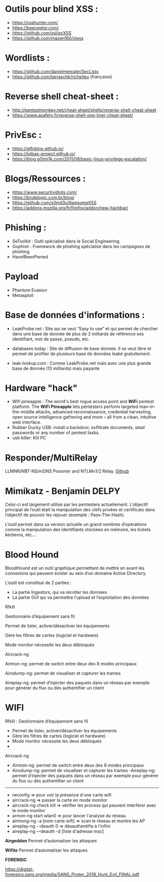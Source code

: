 # Outils pour blind XSS :

- https://xsshunter.com/
- https://beeceptor.com/
- https://github.com/ssl/ezXSS
- https://github.com/mazen160/xless

# Wordlists :

- https://github.com/danielmiessler/SecLists
- https://github.com/tarraschk/richelieu (française)

# Reverse shell cheat-sheet :

- http://pentestmonkey.net/cheat-sheet/shells/reverse-shell-cheat-sheet
- https://www.asafety.fr/reverse-shell-one-liner-cheat-sheet/

 

# PrivEsc :

- https://gtfobins.github.io/
- https://lolbas-project.github.io/
- https://blog.g0tmi1k.com/2011/08/basic-linux-privilege-escalation/



# Blogs/Ressources :

- https://www.securityidiots.com/
- https://brutelogic.com.br/blog/
- https://github.com/s0md3v/AwesomeXSS
- https://addons.mozilla.org/fr/firefox/addon/new-hackbar/


# Phishing :

- SeToolkit : Outil spécialisé dans le Social Engineering.
- Gophish : Framework de phishing spécialisé dans les campagnes de phishing
- HaveIBeenPwned

# Payload
-  Phantom Evasion
-  Metasploit


# Base de données d'informations :

- LeakProbe.net : Site qui se veut “Easy to use” et qui permet de chercher dans une base de donnée de plus de 2 milliards de référence ses identifiant, mot de passe, pseudo, etc.

- databases.today : Site de diffusion de base donnée. Il se veut libre et permet de profiter de plusieurs base de données leaké gratuitement.

- leak-lookup.com : Comme LeakProbe.net mais avec une plus grande base de donnée (13 milliards) mais payante

# Hardware "hack"

- Wifi pineapple : The world's best rogue access point and **WiFi** pentest platform. The **WiFi Pineapple** lets pentesters perform targeted man-in-the-middle attacks, advanced reconnaissance, credential harvesting, open source intelligence gathering and more – all from a clean, intuitive web interface.
- Rubber Ducky USB: install a backdoor, exfiltrate documents, steal passwords or any number of pentest tasks.
- usb killer: Kill PC


# Responder/MultiRelay
LLMNR/NBT-NS/mDNS Poisoner and NTLMv1/2 Relay. [Github](https://github.com/lgandx/Responder)

# Mimikatz - Benjamin DELPY


Celui-ci est largement utilisé par les pentesters actuellement. L’objectif principal de l’outil était la manipulation des clefs privées et certificats dans l’objectif de pouvoir les rejouer (exemple : Pass-The-Hash).

L’outil permet dans sa version actuelle un grand nombres d’opérations comme la manipulation des identifiants stockées en mémoire, les tickets kerberos, etc....

# Blood Hound 

BloodHound est un outil graphique permettant de mettre en avant les connexions qui peuvent exister au sein d’un domaine Active Directory.

L’outil est constitué de 2 parties :

- La partie Ingestors, qui va récolter les données
- La partie GUI qui va permettre l’upload et l’exploitation des données


<?xml version="1.0" encoding="UTF-8"?>

Rfkill

Gestionnaire d’équipement sans fil

Permet de lister, activer/désactiver les équipements

Gère les filtres de cartes (logiciel et hardware)

Mode monitor nécessite les deux débloqués



Aircrack-ng

Airmon-ng: permet de switch entre deux des 8 modes principaux

Airodump-ng: permet de visualiser et capturer les trames

Aireplay-ng: permet d’injecter des paquets dans un réseau par exemple pour générer du flux ou dés authentifier un client


# WIFI


Rfkill : Gestionnaire d’équipement sans fil

- Permet de lister, activer/désactiver les équipements
- Gère les filtres de cartes (logiciel et hardware)
- Mode monitor nécessite les deux débloqués
- 
Aircrack-ng
 - Airmon-ng: permet de switch entre deux des 8 modes principaux
 - Airodump-ng: permet de visualiser et capturer les trames
-Aireplay-ng: permet d’injecter des paquets dans un réseau par exemple pour générer du flux ou dés authentifier un client

----
  
- iwconfig => pour voir la présence d'une carte wifi
- aircrack-ng => passer la carte en mode monitor
- aircrack-ng check kill => vérifier les process qui peuvent interférer avec le mode monitor
- armon-ng start wlan0 => pour lancer l'analyse du réseau
- airmong-ng -a [nom carte wifi] => scan le réseau et montre les AP
- aireplay-ng --deauth 0 => désauthentifie à l'infini
- aireplay-ng —deauth -d [liste d'adresse mac]

 **Airgeddon**
Permet d’automatiser les attaques

 **Wifite**
Permet d’automatiser les attaques

**FORENSIC**

https://digital-forensics.sans.org/media/SANS_Poster_2018_Hunt_Evil_FINAL.pdf

